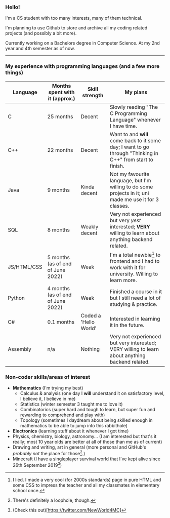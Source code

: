 ### Hello!

I'm a CS student with too many interests, many of them technical.

I'm planning to use Github to store and archive all my coding related projects (and possibly a bit more).

Currently working on a Bachelors degree in Computer Science. At my 2nd year and 4th semester as of now.

-----

### My experience with programming languages (and a few more things)

Language | Months spent with it (approx.) | Skill strength | My plans
--- | --- | --- | ---
C | 25 months | Decent | Slowly reading "The C Programming Language" whenever I have time.
C++ | 22 months | Decent | Want to and **will** come back to it some day; I want to go through "Thinking in C++" from start to finish.
Java | 9 months | Kinda decent | Not my favourite language, but I'm willing to do some projects in it; uni made me use it for 3 classes.
SQL | 8 months | Weakly decent | Very not experienced but very *yest* interested; **VERY** willing to learn about anything backend related.
JS/HTML/CSS | 5 months (as of end of June 2022) | Weak | I'm a total newbie[^1] to frontend and I had to work with it for university. Willing to learn more.
Python | 4 months (as of end of June 2022) | Weak | Finished a course in it but I still need a lot of studying & practice.
C# | 0.1 months | Coded a 'Hello World' | Interested in learning it in the future.
Assembly | n/a | Nothing | Very not experienced but very interested; VERY willing to learn about anything backend related.

### Non-coder skills/areas of interest

* **Mathematics** (I'm trying my best)
  * Calculus & analysis (one day I **will** understand it on satisfactory level, I believe it, I believe in me)
  * Statistics (winter semester 3 taught me to love it)
  * Combinatorics (super hard and tough to learn, but super fun and rewarding to comprehend and play with)
  * Topology (sometimes I daydream about being skilled enough in mathematics to be able to jump into this rabbithole)
* **Electronics** (learning stuff about it whenever I got time)
* Physics, chemistry, biology, astronomy... (I am interested but that's it really; most 10 year olds are better at all of those than me as of current)
* Drawing and writing, art in general (more personal and GitHub's *probably not* the place for those[^2].)
* Minecraft (I have a singleplayer survival world that I've kept alive since 26th September 2019[^3])

[^1]: I lied. I made a very cool (for 2000s standards) page in pure HTML and some CSS to impress the teacher and all my classmates in elementary school once.
[^2]: There's definitely a loophole, though.
[^3]: (Check this out)[https://twitter.com/NewWorld4MC]
